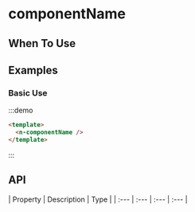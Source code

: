 
# componentName 


## When To Use


##  Examples

### Basic Use

:::demo
```html
<template>
  <n-componentName />
</template>
```
:::

## API

| Property | Description | Type |
| :--- | :--- | :--- | :--- |


